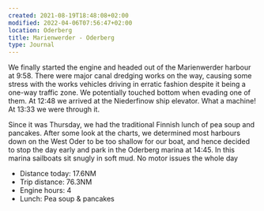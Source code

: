 ```yaml
---
created: 2021-08-19T18:48:08+02:00
modified: 2022-04-06T07:56:47+02:00
location: Oderberg
title: Marienwerder - Oderberg
type: Journal
---
```

We finally started the engine and headed out of the Marienwerder harbour at 9:58.
There were major canal dredging works on the way, causing some stress with the works vehicles driving in erratic fashion despite it being a one-way traffic zone. We potentially touched bottom when evading one of them.
At 12:48 we arrived at the Niederfinow ship elevator. What a machine! At 13:33 we were through it.


Since it was Thursday, we had the traditional Finnish lunch of pea soup and pancakes.
After some look at the charts, we determined most harbours down on the West Oder to be too shallow for our boat, and hence decided to stop the day early and park in the Oderberg marina at 14:45.
In this marina sailboats sit snugly in soft mud.
No motor issues the whole day

* Distance today: 17.6NM
* Trip distance: 76.3NM
* Engine hours: 4
* Lunch: Pea soup & pancakes
